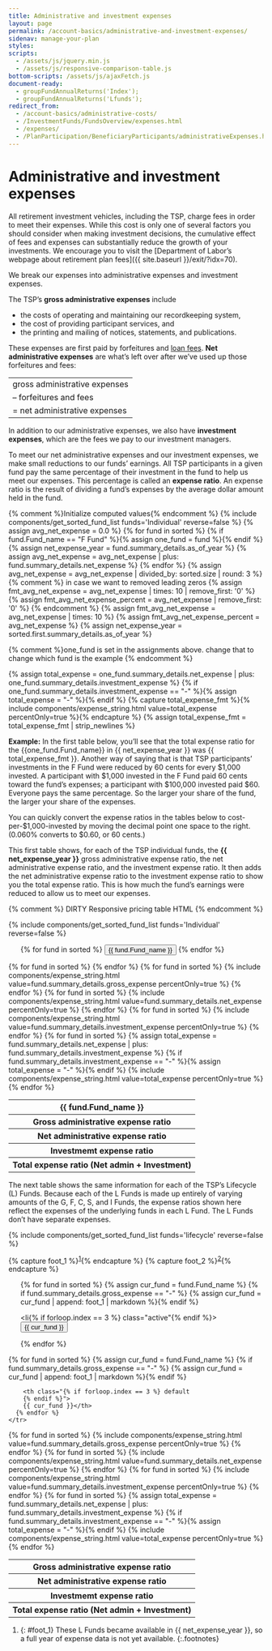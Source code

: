 ```yaml
---
title: Administrative and investment expenses
layout: page
permalink: /account-basics/administrative-and-investment-expenses/
sidenav: manage-your-plan
styles:
scripts:
  - /assets/js/jquery.min.js
  - /assets/js/responsive-comparison-table.js
bottom-scripts: /assets/js/ajaxFetch.js
document-ready:
  - groupFundAnnualReturns('Index');
  - groupFundAnnualReturns('Lfunds');
redirect_from:
  - /account-basics/administrative-costs/
  - /InvestmentFunds/FundsOverview/expenses.html
  - /expenses/
  - /PlanParticipation/BeneficiaryParticipants/administrativeExpenses.html
---
```


# Administrative and investment expenses

All retirement investment vehicles, including the TSP, charge fees in order to meet their expenses. While this cost is only one of several factors you should consider when making investment decisions, the cumulative effect of fees and expenses can substantially reduce the growth of your investments. We encourage you to visit the [Department of Labor’s webpage about retirement plan fees]({{ site.baseurl }}/exit/?idx=70).

We break our expenses into administrative expenses and investment expenses.

The TSP’s **gross administrative expenses** include

-   the costs of operating and maintaining our recordkeeping system,
-   the cost of providing participant services, and
-   the printing and mailing of notices, statements, and publications.

These expenses are first paid by <span data-term="forfeitures" class="js-glossary-toggle term term-end">forfeitures</span> and [loan fees](<{{ site.baseurl }}/loan-basics/loan-types-and-terms/>). **Net administrative expenses** are what’s left over after we’ve used up those forfeitures and fees:

<div class="net-admin-expenses">
  <table>
    <tr>
      <td>gross administrative expenses</td>
    </tr>
    <tr>
      <td>&#8211; forfeitures and fees</td>
    </tr>
    <tr>
      <td>= net administrative expenses</td>
    </tr>
  </table>
</div>

In addition to our administrative expenses, we also have **investment expenses**, which are the fees we pay to our investment managers.

To meet our net administrative expenses and our investment expenses, we make small reductions to our funds’ earnings. All TSP participants in a given fund pay the same percentage of their investment in the fund to help us meet our expenses. This percentage is called an **expense ratio**. An expense ratio is the result of dividing a fund’s expenses by the average dollar amount held in the fund.

{% comment %}Initialize computed values{% endcomment %}
{% include components/get_sorted_fund_list funds='Individual' reverse=false %}
{% assign avg_net_expense = 0.0 %}
{% for fund in sorted %}
{% if fund.Fund_name == "F Fund" %}{% assign one_fund = fund %}{% endif %}
{% assign net_expense_year = fund.summary_details.as_of_year %}
{% assign avg_net_expense = avg_net_expense | plus: fund.summary_details.net_expense %}
{% endfor %}
{% assign avg_net_expense = avg_net_expense | divided_by: sorted.size | round: 3 %}
{% comment %}
in case we want to removed leading zeros
{% assign fmt_avg_net_expense = avg_net_expense | times: 10 | remove_first: '0' %}
{% assign fmt_avg_net_expense_percent = avg_net_expense | remove_first: '0' %}
{% endcomment %}
{% assign fmt_avg_net_expense = avg_net_expense | times: 10 %}
{% assign fmt_avg_net_expense_percent = avg_net_expense %}
{% assign net_expense_year = sorted.first.summary_details.as_of_year %}

{% comment %}one_fund is set in the assignments above. change that to change which fund is the example {% endcomment %}

{% assign total_expense = one_fund.summary_details.net_expense | plus: one_fund.summary_details.investment_expense %}
{% if one_fund.summary_details.investment_expense == "-" %}{% assign total_expense = "-" %}{% endif %}
{% capture total_expense_fmt %}{% include components/expense_string.html value=total_expense percentOnly=true %}{% endcapture %}
{% assign total_expense_fmt = total_expense_fmt | strip_newlines %}

**Example:** In the first table below, you’ll see that the total expense ratio for the {{one_fund.Fund_name}} in {{ net_expense_year }} was {{ total_expense_fmt }}. Another way of saying that is that TSP participants’ investments in the F Fund were reduced by 60 cents for every $1,000 invested. A participant with $1,000 invested in the F Fund paid 60 cents toward the fund’s expenses; a participant with $100,000 invested paid $60. Everyone pays the same percentage. So the larger your share of the fund, the larger your share of the expenses.

You can quickly convert the expense ratios in the tables below to cost-per-$1,000-invested by moving the decimal point one space to the right. (0.060% converts to $0.60, or 60 cents.)

This first table shows, for each of the TSP individual funds, the **{{ net_expense_year }}** gross administrative expense ratio, the net administrative expense ratio, and the investment expense ratio. It then adds the net administrative expense ratio to the investment expense ratio to show you the total expense ratio. This is how much the fund’s earnings were reduced to allow us to meet our expenses.

{% comment %} DIRTY Responsive pricing table HTML {% endcomment %}

<section class="comparison expenses" markdown="1">
{% include components/get_sorted_fund_list funds='Individual' reverse=false %}

<!-- Individual funds -->

<ul class="funds-individual">
{% for fund in sorted %}
  <li{% if forloop.index == 3 %} class="active"{% endif %}>
    <button type="button">{{ fund.Fund_name }}</button>
  </li>
{% endfor %}
</ul>

<table class="i">
<col class="column-width">
  <thead>
    <tr>
      {% for fund in sorted %}
        <th class="bg-blue{% if forloop.index == 3 %} default{% endif %}">{{ fund.Fund_name }}</th>
      {% endfor %}
    </tr>
  </thead>

  <tbody>
    <!-- Gross administrative expense ratio -->
    <tr>
      <th class="sep-individual" scope="colgroup">Gross administrative expense ratio</th>
    </tr>
    <tr>
      {% for fund in sorted %}
        <td{% if forloop.index == 3 %} class="default"{% endif %}>
         {% include components/expense_string.html value=fund.summary_details.gross_expense percentOnly=true %}
        </td>
      {% endfor %}
    </tr>
    <!-- Net administrative expense ratio -->
    <tr>
      <th class="sep-individual" scope="colgroup">Net administrative expense ratio</th>
    </tr>
    <tr>
      {% for fund in sorted %}
        <td{% if forloop.index == 3 %} class="default"{% endif %}>
         {% include components/expense_string.html value=fund.summary_details.net_expense percentOnly=true %}
        </td>
      {% endfor %}
    </tr>
    <!-- Investmemt expense ratio -->
    <tr>
      <th class="sep-individual" scope="colgroup">Investmemt expense ratio</th>
    </tr>
    <tr>
      {% for fund in sorted %}
        <td{% if forloop.index == 3 %} class="default"{% endif %}>
         {% include components/expense_string.html value=fund.summary_details.investment_expense percentOnly=true %}
        </td>
      {% endfor %}
    </tr>
    <!-- Total expense ratio (Net admin + Investment) -->
    <tr>
      <th class="sep-individual" scope="colgroup">Total expense ratio (Net admin + Investment)</th>
    </tr>
    <tr>
      {% for fund in sorted %}
        <td{% if forloop.index == 3 %} class="default"{% endif %}>
        {% assign total_expense = fund.summary_details.net_expense | plus: fund.summary_details.investment_expense %}
        {% if fund.summary_details.investment_expense == "-" %}{% assign total_expense = "-" %}{% endif %}
        {% include components/expense_string.html value=total_expense percentOnly=true %}
        </td>
      {% endfor %}
    </tr>
  </tbody>
</table>

The next table shows the same information for each of the TSP’s Lifecycle (L) Funds. Because each of the L Funds is made up entirely of varying amounts of the G, F, C, S, and I Funds, the expense ratios shown here reflect the expenses of the underlying funds in each L Fund. The L Funds don’t have separate expenses.

<!-- Lifecycle funds -->

{% include components/get_sorted_fund_list funds='lifecycle' reverse=false %}

{% capture foot_1 %}<sup markdown="1">[1](#foot_1)</sup>{% endcapture %}
{% capture foot_2 %}<sup markdown="1">[2](#foot_2)</sup>{% endcapture %}

<ul class="funds-lifecycle">
{% for fund in sorted %}
  {% assign cur_fund = fund.Fund_name %}
  {% if fund.summary_details.gross_expense == "-" %}
  {% assign cur_fund = cur_fund | append: foot_1 | markdown %}{% endif %}

  &lt;li{% if forloop.index == 3 %} class="active"{% endif %}>
    <button type="button">{{ cur_fund }}</button>

  </li>
{% endfor %}
</ul>

<table class="l">
<col class="column-width">
  <thead>
    <tr>
      {% for fund in sorted %}
        {% assign cur_fund = fund.Fund_name %}
        {% if fund.summary_details.gross_expense == "-" %}
        {% assign cur_fund = cur_fund | append: foot_1 | markdown %}{% endif %}

        <th class="{% if forloop.index == 3 %} default
        {% endif %}">
        {{ cur_fund }}</th>
      {% endfor %}
    </tr>

  </thead>
  <tbody>
  <!-- Gross administrative expense ratio -->
    <tr>
      <th class="sep" scope="colgroup">Gross administrative expense ratio</th>
    </tr>
    <tr>
      {% for fund in sorted %}
        <td{% if forloop.index == 3 %} class="default"{% endif %}>
         {% include components/expense_string.html value=fund.summary_details.gross_expense percentOnly=true %}
        </td>
      {% endfor %}
    </tr>
    <!-- Net administrative expense ratio -->
    <tr>
      <th class="sep" scope="colgroup">Net administrative expense ratio</th>
    </tr>
    <tr>
      {% for fund in sorted %}
        <td{% if forloop.index == 3 %} class="default"{% endif %}>
         {% include components/expense_string.html value=fund.summary_details.net_expense percentOnly=true %}
        </td>
      {% endfor %}
    </tr>
    <!-- Investmemt expense ratio -->
    <tr>
      <th class="sep" scope="colgroup">Investmemt expense ratio</th>
    </tr>
    <tr>
      {% for fund in sorted %}
        <td{% if forloop.index == 3 %} class="default"{% endif %}>
         {% include components/expense_string.html value=fund.summary_details.investment_expense percentOnly=true %}
        </td>
      {% endfor %}
    </tr>
    <!-- Total expense ratio (Net admin + Investment) -->
    <tr>
      <th class="sep" scope="colgroup">Total expense ratio (Net admin + Investment)</th>
    </tr>
    <tr>
      {% for fund in sorted %}
        <td{% if forloop.index == 3 %} class="default"{% endif %}>
        {% assign total_expense = fund.summary_details.net_expense | plus: fund.summary_details.investment_expense %}
        {% if fund.summary_details.investment_expense == "-" %}{% assign total_expense = "-" %}{% endif %}
        {% include components/expense_string.html value=total_expense percentOnly=true %}
        </td>
      {% endfor %}
    </tr>
  </tbody>
</table>

</section>

1.  {: #foot_1} These L Funds became available in {{ net_expense_year }}, so a full year of expense data is not yet available.
    {:.footnotes}
